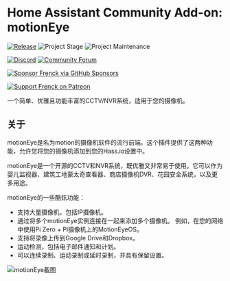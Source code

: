 # Home Assistant Community Add-on: motionEye

[![Release][release-shield]][release] ![Project Stage][project-stage-shield] ![Project Maintenance][maintenance-shield]

[![Discord][discord-shield]][discord] [![Community Forum][forum-shield]][forum]

[![Sponsor Frenck via GitHub Sponsors][github-sponsors-shield]][github-sponsors]

[![Support Frenck on Patreon][patreon-shield]][patreon]

一个简单、优雅且功能丰富的CCTV/NVR系统，适用于您的摄像机。

## 关于

motionEye是名为motion的摄像机软件的流行前端。这个插件提供了这两种功能，允许您将您的摄像机添加到您的Hass.io设置中。

motionEye是一个开源的CCTV和NVR系统，既优雅又非常易于使用。它可以作为婴儿监视器、建筑工地蒙太奇查看器、商店摄像机DVR、花园安全系统，以及更多用途。

motionEye的一些酷炫功能：

- 支持大量摄像机，包括IP摄像机。
- 通过将多个motionEye实例连接在一起来添加多个摄像机。
  例如，在您的网络中使用Pi Zero + Pi摄像机上的MotionEyeOS。
- 支持将录像上传到Google Drive和Dropbox。
- 运动检测，包括电子邮件通知和计划。
- 可以连续录制、运动录制或延时录制，并具有保留设置。

![motionEye截图][screenshot]

[discord-shield]: https://img.shields.io/discord/478094546522079232.svg
[discord]: https://discord.me/hassioaddons
[forum-shield]: https://img.shields.io/badge/community-forum-brightgreen.svg
[forum]: https://community.home-assistant.io/t/home-assistant-community-add-on-motioneye/71826?u=frenck
[github-sponsors-shield]: https://frenck.dev/wp-content/uploads/2019/12/github_sponsor.png
[github-sponsors]: https://github.com/sponsors/frenck
[maintenance-shield]: https://img.shields.io/maintenance/yes/2025.svg
[patreon-shield]: https://frenck.dev/wp-content/uploads/2019/12/patreon.png
[patreon]: https://www.patreon.com/frenck
[project-stage-shield]: https://img.shields.io/badge/project%20stage-experimental-yellow.svg
[release-shield]: https://img.shields.io/badge/version-v0.22.2-blue.svg
[release]: https://github.com/hassio-addons/addon-motioneye/tree/v0.22.2
[screenshot]: https://github.com/hassio-addons/addon-motioneye/raw/main/images/screenshot.png